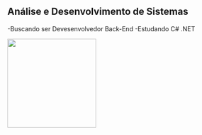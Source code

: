 Análise e Desenvolvimento de Sistemas
-
-Buscando ser Devesenvolvedor Back-End
-Estudando C# .NET

<a href="https://github.com/SamCampel/convoychat">
  <img height=200 align="center" src="https://github-readme-stats.vercel.app/api/top-langs?username=SamCampel&layout=compact&langs_count=8&card_width=320" />
</a>


